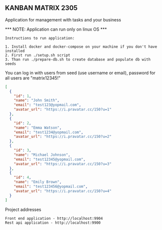 ## KANBAN MATRIX 2305

Application for management with tasks and your business

*** NOTE: Application can run only on linux OS ***

``Instructions to run application:``

```
1. Install docker and docker-compose on your machine if you don't have installed
2. First run ./setup.sh script
3. Than run ./prepare-db.sh to create database and populate db with seeds
```

You can log in with users from seed (use username or email), password for all users are "matrix12345!"

```json
[
  {
    "id": 1,
    "name": "John Smith",
    "email": "test123@yopmail.com",
    "avatar_url": "https://i.pravatar.cc/150?u=1"
  },
  {
    "id": 2,
    "name": "Emma Watson",
    "email": "test1234@yopmail.com",
    "avatar_url": "https://i.pravatar.cc/150?u=2"
  },
  {
    "id": 3,
    "name": "Michael Johnson",
    "email": "test12345@yopmail.com",
    "avatar_url": "https://i.pravatar.cc/150?u=3"
  },
  {
    "id": 4,
    "name": "Emily Brown",
    "email": "test123456@yopmail.com",
    "avatar_url": "https://i.pravatar.cc/150?u=4"
  }
]
```

Project addresses
```
Front end application - http://localhost:9904
Rest api application - http://localhost:9900
```